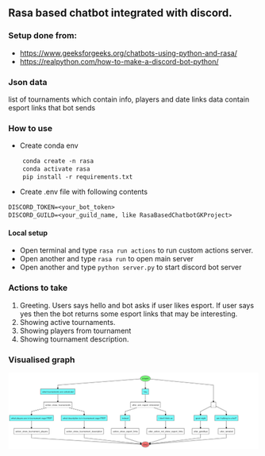 ## Rasa based chatbot integrated with discord.

### Setup done from:
- https://www.geeksforgeeks.org/chatbots-using-python-and-rasa/
- https://realpython.com/how-to-make-a-discord-bot-python/


### Json data
list of tournaments which contain info, players and date
links data contain esport links that bot sends

### How to use
* Create conda env
```shell
    conda create -n rasa
    conda activate rasa
    pip install -r requirements.txt
```

* Create .env file with following contents

```
DISCORD_TOKEN=<your_bot_token>
DISCORD_GUILD=<your_guild_name, like RasaBasedChatbotGKProject>
```

#### Local setup

* Open terminal and type ```rasa run actions``` to run custom actions server.
* Open another and type ```rasa run``` to open main server
* Open another and type ```python server.py``` to start discord bot server

### Actions to take

1. Greeting. Users says hello and bot asks if user likes esport. If user says yes then the bot returns some esport links that may be interesting.
2. Showing active tournaments.
3. Showing players from tournament
4. Showing tournament description.

### Visualised graph

![Graph](graph.jpg "Graph")